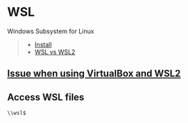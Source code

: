 # WSL

Windows Subsystem for Linux

> - [Install](https://aka.ms/wsl2-install)
> - [WSL vs WSL2](https://aka.ms/wsl2)

## [Issue when using VirtualBox and WSL2](https://docs.microsoft.com/en-us/windows/wsl/wsl2-faq)

## Access WSL files

```
\\wsl$
```
